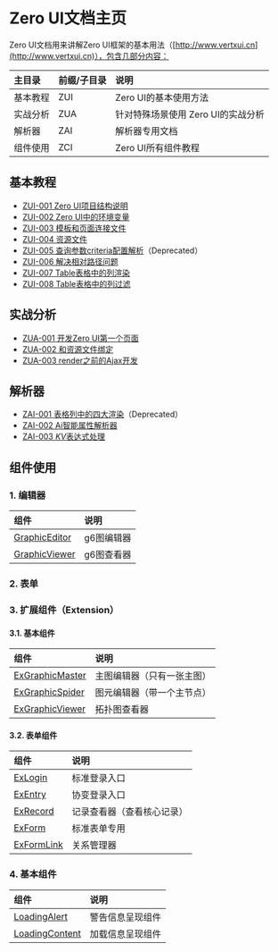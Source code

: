 # Zero UI文档主页

Zero UI文档用来讲解Zero UI框架的基本用法（[http://www.vertxui.cn](http://www.vertxui.cn)），包含几部分内容：

| 主目录 | 前缀/子目录 | 说明 |
| :--- | :--- | :--- |
| 基本教程 | ZUI | Zero UI的基本使用方法 |
| 实战分析 | ZUA | 针对特殊场景使用 Zero UI的实战分析 |
| 解析器 | ZAI | 解析器专用文档 |
| 组件使用 | ZCI | Zero UI所有组件教程 |

## 基本教程

* [ZUI-001 Zero UI项目结构说明](/zero-ui/1-zero-ui-guide/zui-001-zero-uixiang-mu-jie-gou-shuo-ming.html)
* [ZUI-002 Zero UI中的环境变量](/zero-ui/1-zero-ui-guide/zui-002-zero-uizhong-de-huan-jing-bian-liang.html)
* [ZUI-003 模板和页面连接文件](/zero-ui/1-zero-ui-guide/zui-003-mo-ban-he-ye-mian-lian-jie-wen-jian.html)
* [ZUI-004 资源文件](/zero-ui/1-zero-ui-guide/zui-004-zi-yuan-wen-jian.html)
* [ZUI-005 查询参数criteria配置解析](/zero-ui/1-zero-ui-guide/zui-005-cha-xun-can-shu-criteria-pei-zhi-jie-xi.html)（Deprecated）
* [ZUI-006 解决相对路径问题](/zero-ui/1-zero-ui-guide/zui-006-jie-jue-xiang-dui-lu-jing-wen-ti.html)
* [ZUI-007 Table表格中的列渲染](/zero-ui/1-zero-ui-guide/zui-007-tablebiao-ge-zhong-de-lie-xuan-ran.html)
* [ZUI-008 Table表格中的列过滤](/zero-ui/1-zero-ui-guide/zui-008-tablebiao-ge-zhong-de-lie-guo-lv.html)

## 实战分析

* [ZUA-001 开发Zero UI第一个页面](/zero-ui/4-zero-ui-event/zua-001-kai-fa-zero-ui-di-yi-ge-ye-mian.html)
* [ZUA-002 和资源文件绑定](/zero-ui/4-zero-ui-event/zua-002-he-zi-yuan-wen-jian-bang-ding.html)
* [ZUA-003 render之前的Ajax开发](/zero-ui/4-zero-ui-event/zua-003-renderzhi-qian-de-ajax-kai-fa.html)

## 解析器

* [ZAI-001 表格列中的四大渲染](/zero-ui/5-zero-ui-attribute-analyzer/zai-001-biao-ge-lie-zhong-de-si-da-xuan-ran.html)（Deprecated）
* [ZAI-002 Ai智能属性解析器](/zero-ui/5-zero-ui-attribute-analyzer/zai-002-aizhi-neng-shu-xing-jie-xi-qi.html)
* [ZAI-003 $KV$表达式处理](/zero-ui/5-zero-ui-attribute-analyzer/zai-003-kvbiao-da-shi-chu-li.html)

## 组件使用

### 1. 编辑器

| 组件 | 说明 |
| :--- | :--- |
| [GraphicEditor](/zero-ui/6-zero-uizu-jian-shuo-ming/bian-ji-qi-pian/graphiceditor.html) | g6图编辑器 |
| [GraphicViewer](/zero-ui/6-zero-uizu-jian-shuo-ming/bian-ji-qi-pian/graphicviewer.html) | g6图查看器 |

### 2. 表单

### 3. 扩展组件（Extension）

#### 3.1. 基本组件

| 组件 | 说明 |
| :--- | :--- |
| [ExGraphicMaster](/zero-ui/6-zero-uizu-jian-shuo-ming/kuo-zhan-zu-jian/exgraphicmaster.html) | 主图编辑器（只有一张主图） |
| [ExGraphicSpider](/zero-ui/6-zero-uizu-jian-shuo-ming/kuo-zhan-zu-jian/exgraphicspider.html) | 图元编辑器（带一个主节点） |
| [ExGraphicViewer](/zero-ui/6-zero-uizu-jian-shuo-ming/kuo-zhan-zu-jian/exgraphicviewer.html) | 拓扑图查看器 |

#### 3.2. 表单组件

| 组件 | 说明 |
| :--- | :--- |
| [ExLogin](/zero-ui/6-zero-uizu-jian-shuo-ming/kuo-zhan-zu-jian/exlogin.html) | 标准登录入口 |
| [ExEntry](/zero-ui/6-zero-uizu-jian-shuo-ming/kuo-zhan-zu-jian/exentry.html) | 协变登录入口 |
| [ExRecord](/zero-ui/6-zero-uizu-jian-shuo-ming/kuo-zhan-zu-jian/exrecord.html) | 记录查看器（查看核心记录） |
| [ExForm](/zero-ui/6-zero-uizu-jian-shuo-ming/kuo-zhan-zu-jian/exform.html) | 标准表单专用 |
| [ExFormLink](/zero-ui/6-zero-uizu-jian-shuo-ming/kuo-zhan-zu-jian/exformlink.html) | 关系管理器 |

### 4. 基本组件

| 组件 | 说明 |
| :--- | :--- |
| [LoadingAlert](/zero-ui/6-zero-uizu-jian-shuo-ming/ji-ben-zu-jian/loadingalert.html) | 警告信息呈现组件 |
| [LoadingContent](/zero-ui/6-zero-uizu-jian-shuo-ming/ji-ben-zu-jian/loadingcontent.html) | 加载信息呈现组件 |






